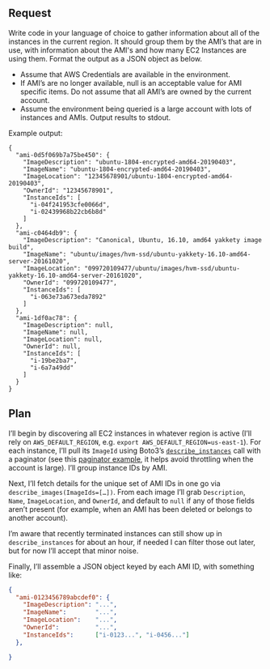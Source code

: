 

## Request

Write code in your language of choice to gather information about all of the instances in
the current region. It should group them by the AMI’s that are in use, with information
about the AMI's and how many EC2 Instances are using them. Format the output as a
JSON object as below.

- Assume that AWS Credentials are available in the environment.
- If AMI’s are no longer available, null is an acceptable value for AMI
specific items. Do not assume that all AMI’s are owned by the
current account.
- Assume the environment being queried is a large account with lots of
instances and AMIs. Output results to stdout.

Example output:

```
{
  "ami-0d5f069b7a75be450": {
    "ImageDescription": "ubuntu-1804-encrypted-amd64-20190403",
    "ImageName": "ubuntu-1804-encrypted-amd64-20190403",
    "ImageLocation": "12345678901/ubuntu-1804-encrypted-amd64-20190403",
    "OwnerId": "12345678901",
    "InstanceIds": [
      "i-04f241953cfe0066d",
      "i-02439968b22cb6b8d"
    ]
  },
  "ami-c0464db9": {
    "ImageDescription": "Canonical, Ubuntu, 16.10, amd64 yakkety image build",
    "ImageName": "ubuntu/images/hvm-ssd/ubuntu-yakkety-16.10-amd64-server-20161020",
    "ImageLocation": "099720109477/ubuntu/images/hvm-ssd/ubuntu-yakkety-16.10-amd64-server-20161020",
    "OwnerId": "099720109477",
    "InstanceIds": [
      "i-063e73a673eda7892"
    ]
  },
  "ami-1df0ac78": {
    "ImageDescription": null,
    "ImageName": null,
    "ImageLocation": null,
    "OwnerId": null,
    "InstanceIds": [
      "i-19be2ba7",
      "i-6a7a49dd"
    ]
  }
}
```

## Plan

I’ll begin by discovering all EC2 instances in whatever region is active (I’ll rely on `AWS_DEFAULT_REGION`, e.g. `export AWS_DEFAULT_REGION=us-east-1`).  For each instance, I’ll pull its `ImageId` using Boto3’s [`describe_instances`](https://boto3.amazonaws.com/v1/documentation/api/latest/reference/services/ec2/client/describe_instances.html) call with a paginator (see this [paginator example](https://www.learnaws.org/2023/02/14/aws-boto3-paginator/), it helps avoid throttling when the account is large).  I’ll group instance IDs by AMI.

Next, I’ll fetch details for the unique set of AMI IDs in one go via `describe_images(ImageIds=[…])`.  From each image I’ll grab `Description`, `Name`, `ImageLocation`, and `OwnerId`, and default to `null` if any of those fields aren’t present (for example, when an AMI has been deleted or belongs to another account).

I’m aware that recently terminated instances can still show up in `describe_instances` for about an hour, if needed I can filter those out later, but for now I’ll accept that minor noise. 

Finally, I’ll assemble a JSON object keyed by each AMI ID, with something like:

```json
{
  "ami-0123456789abcdef0": {
    "ImageDescription": "...",
    "ImageName":        "...",
    "ImageLocation":    "...",
    "OwnerId":          "...",
    "InstanceIds":      ["i-0123...", "i-0456..."]
  },

}
```

